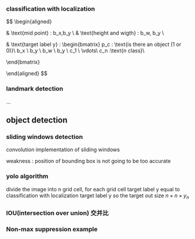 ### classification with localization

$$
\begin{aligned}

& \text{mid point} : b_x,b_y \\
& \text{height and wigth} : b_w, b_y \\

& \text{target label y} :
\begin{bmatrix}
p_c : \text{is there an object (1 or 0)}\\
b_x \\
b_y \\
b_w \\
b_y \\
c_1 \\
\vdots\\
c_n :\text{n class}\\

\end{bmatrix}

\end{aligned}
$$


### landmark detection
...

## object detection

### sliding windows detection

convolution implementation of sliding windows

weakness : position of bounding box is not going to be too accurate

### yolo algorithm

divide the image into n grid cell,
for each grid cell target label y equal to classification with localization target label y
so the target out size $n \times n \times y_n$

### IOU(intersection over union) 交并比

### Non-max suppression example